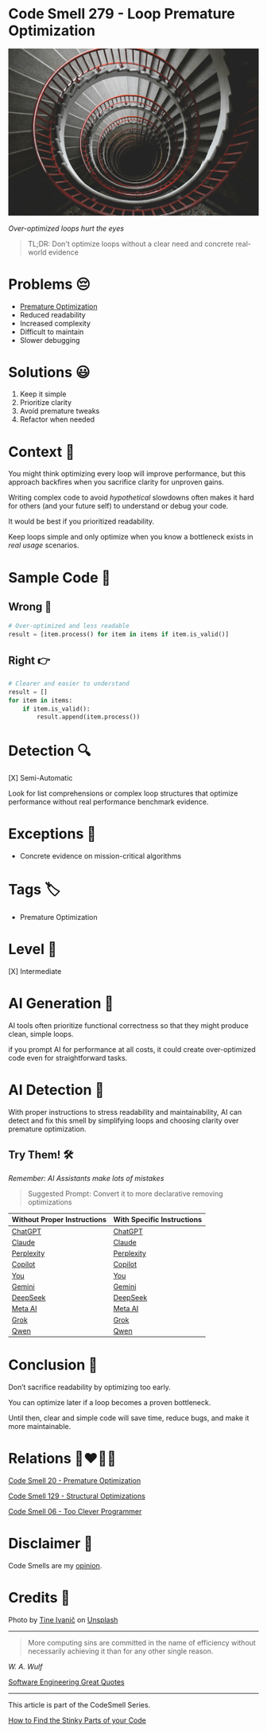 # Code Smell 279 - Loop Premature Optimization

![Code Smell 279 - Loop Premature Optimization](Code%20Smell%20279%20-%20Loop%20Premature%20Optimization.jpg)

*Over-optimized loops hurt the eyes*

> TL;DR: Don't optimize loops without a clear need and concrete real-world evidence

# Problems 😔 

- [Premature Optimization](https://github.com/mcsee/Software-Design-Articles/tree/main/Articles/Code%20Smells/Code%20Smell%2020%20-%20Premature%20Optimization/readme.md)
- Reduced readability
- Increased complexity
- Difficult to maintain
- Slower debugging

# Solutions 😃

1. Keep it simple
2. Prioritize clarity
3. Avoid premature tweaks
4. Refactor when needed

# Context 💬

You might think optimizing every loop will improve performance, but this approach backfires when you sacrifice clarity for unproven gains.

Writing complex code to avoid *hypothetical* slowdowns often makes it hard for others (and your future self) to understand or debug your code.

It would be best if you prioritized readability. 

Keep loops simple and only optimize when you know a bottleneck exists in *real usage* scenarios.

# Sample Code 📖

## Wrong 🚫

<!-- [Gist Url](https://gist.github.com/mcsee/6ab1403ec709624ed0d20633258fed02) -->

```python
# Over-optimized and less readable
result = [item.process() for item in items if item.is_valid()]
```

## Right 👉

<!-- [Gist Url](https://gist.github.com/mcsee/3d6ccf81d53eeb55dfd100c8e14be382) -->

```python
# Clearer and easier to understand
result = []
for item in items:
    if item.is_valid():
        result.append(item.process())
```

# Detection 🔍

[X] Semi-Automatic 

Look for list comprehensions or complex loop structures that optimize performance without real performance benchmark evidence. 

# Exceptions 🛑

- Concrete evidence on mission-critical algorithms

# Tags 🏷️

- Premature Optimization

# Level 🔋

[X] Intermediate

# AI Generation 🤖

AI tools often prioritize functional correctness so that they might produce clean, simple loops. 

if you prompt AI for performance at all costs, it could create over-optimized code even for straightforward tasks.

# AI Detection 🥃

With proper instructions to stress readability and maintainability, AI can detect and fix this smell by simplifying loops and choosing clarity over premature optimization.

## Try Them! 🛠

*Remember: AI Assistants make lots of mistakes*

> Suggested Prompt: Convert it to more declarative removing optimizations

| Without Proper Instructions    | With Specific Instructions |
| -------- | ------- |
| [ChatGPT](https://chat.openai.com/?q=Correct+and+explain+this+code%3A+%60%60%60python%0D%0A%23+Over-optimized+and+less+readable%0D%0Aresult+%3D+%5Bitem.process%28%29+for+item+in+items+if+item.is_valid%28%29%5D%0D%0A%60%60%60) | [ChatGPT](https://chat.openai.com/?q=Convert+it+to+more+declarative+removing+optimizations%3A+%60%60%60python%0D%0A%23+Over-optimized+and+less+readable%0D%0Aresult+%3D+%5Bitem.process%28%29+for+item+in+items+if+item.is_valid%28%29%5D%0D%0A%60%60%60) |
| [Claude](https://claude.ai/new?q=Correct+and+explain+this+code%3A+%60%60%60python%0D%0A%23+Over-optimized+and+less+readable%0D%0Aresult+%3D+%5Bitem.process%28%29+for+item+in+items+if+item.is_valid%28%29%5D%0D%0A%60%60%60) | [Claude](https://claude.ai/new?q=Convert+it+to+more+declarative+removing+optimizations%3A+%60%60%60python%0D%0A%23+Over-optimized+and+less+readable%0D%0Aresult+%3D+%5Bitem.process%28%29+for+item+in+items+if+item.is_valid%28%29%5D%0D%0A%60%60%60) |
| [Perplexity](https://www.perplexity.ai/?q=Correct+and+explain+this+code%3A+%60%60%60python%0D%0A%23+Over-optimized+and+less+readable%0D%0Aresult+%3D+%5Bitem.process%28%29+for+item+in+items+if+item.is_valid%28%29%5D%0D%0A%60%60%60) | [Perplexity](https://www.perplexity.ai/?q=Convert+it+to+more+declarative+removing+optimizations%3A+%60%60%60python%0D%0A%23+Over-optimized+and+less+readable%0D%0Aresult+%3D+%5Bitem.process%28%29+for+item+in+items+if+item.is_valid%28%29%5D%0D%0A%60%60%60) |
| [Copilot](https://www.bing.com/chat?showconv=1&sendquery=1&q=Correct+and+explain+this+code%3A+%60%60%60python%0D%0A%23+Over-optimized+and+less+readable%0D%0Aresult+%3D+%5Bitem.process%28%29+for+item+in+items+if+item.is_valid%28%29%5D%0D%0A%60%60%60) | [Copilot](https://www.bing.com/chat?showconv=1&sendquery=1&q=Convert+it+to+more+declarative+removing+optimizations%3A+%60%60%60python%0D%0A%23+Over-optimized+and+less+readable%0D%0Aresult+%3D+%5Bitem.process%28%29+for+item+in+items+if+item.is_valid%28%29%5D%0D%0A%60%60%60) |
| [You](https://you.com/search?q=Correct+and+explain+this+code%3A+%60%60%60python%0D%0A%23+Over-optimized+and+less+readable%0D%0Aresult+%3D+%5Bitem.process%28%29+for+item+in+items+if+item.is_valid%28%29%5D%0D%0A%60%60%60) | [You](https://you.com/search?q=Convert+it+to+more+declarative+removing+optimizations%3A+%60%60%60python%0D%0A%23+Over-optimized+and+less+readable%0D%0Aresult+%3D+%5Bitem.process%28%29+for+item+in+items+if+item.is_valid%28%29%5D%0D%0A%60%60%60) |
| [Gemini](https://gemini.google.com/) | [Gemini](https://gemini.google.com/) | 
| [DeepSeek](https://chat.deepseek.com/) | [DeepSeek](https://chat.deepseek.com/) | 
| [Meta AI](https://www.meta.ai/chat) | [Meta AI](https://www.meta.ai/) | 
| [Grok](https://grok.com/) | [Grok](https://grok.com/) | 
| [Qwen](https://chat.qwen.ai/) | [Qwen](https://chat.qwen.ai/) | 

# Conclusion 🏁

Don’t sacrifice readability by optimizing too early.

You can optimize later if a loop becomes a proven bottleneck. 

Until then, clear and simple code will save time, reduce bugs, and make it more maintainable.

# Relations 👩‍❤️‍💋‍👨

[Code Smell 20 - Premature Optimization](https://github.com/mcsee/Software-Design-Articles/tree/main/Articles/Code%20Smells/Code%20Smell%2020%20-%20Premature%20Optimization/readme.md)

[Code Smell 129 - Structural Optimizations](https://github.com/mcsee/Software-Design-Articles/tree/main/Articles/Code%20Smells/Code%20Smell%20129%20-%20Structural%20Optimizations/readme.md)

[Code Smell 06 - Too Clever Programmer](https://github.com/mcsee/Software-Design-Articles/tree/main/Articles/Code%20Smells/Code%20Smell%2006%20-%20Too%20Clever%20Programmer/readme.md)

# Disclaimer 📘

Code Smells are my [opinion](https://github.com/mcsee/Software-Design-Articles/tree/main/Articles/Blogging/I%20Wrote%20More%20than%2090%20Articles%20on%202021%20Here%20is%20What%20I%20Learned/readme.md).

# Credits 🙏

Photo by [Tine Ivanič](https://unsplash.com/@tine999) on [Unsplash](https://unsplash.com/photos/spiral-concrete-staircase-u2d0BPZFXOY)
        
* * *

> More computing sins are committed in the name of efficiency without necessarily achieving it than for any other single reason.

_W. A. Wulf_ 
 
[Software Engineering Great Quotes](https://github.com/mcsee/Software-Design-Articles/tree/main/Articles/Quotes/Software%20Engineering%20Great%20Quotes/readme.md)

* * *

This article is part of the CodeSmell Series.

[How to Find the Stinky Parts of your Code](https://github.com/mcsee/Software-Design-Articles/tree/main/Articles/Code%20Smells/How%20to%20Find%20the%20Stinky%20parts%20of%20your%20Code/readme.md)